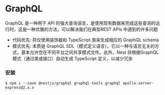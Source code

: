 # GraphQL
GraphQL 是一种用于 API 的强大查询语言，是使用现有数据来完成这些查询的运行时。这是一种优雅的方法，可以解决我们在典型REST APIs 中遇到的许多问题 
* 代码优先: 将仅使用装饰器和 TypeScript 类来生成相应的 GraphQL schema
* 模式优先: 本质是 GraphQL SDL（模式定义语言）。它以一种与语言无关的方式，基本允许您在不同平台之间共享模式文件。此外，Nest 将根据GraphQL 模式（通过类或接口）自动生成 TypeScript 定义，以减少冗余


### 安装
```shell
$ npm i --save @nestjs/graphql graphql-tools graphql apollo-server-express@2.x.x
```
















